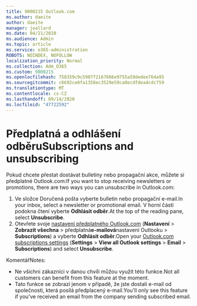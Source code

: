 ```yaml
---
title: 9000215 Outlook.com
ms.author: daeite
author: daeite
manager: joallard
ms.date: 04/21/2020
ms.audience: Admin
ms.topic: article
ms.service: o365-administration
ROBOTS: NOINDEX, NOFOLLOW
localization_priority: Normal
ms.collection: Adm_O365
ms.custom: 9000215
ms.openlocfilehash: 758359c9c5907f2167666e9755a59dedee764a95
ms.sourcegitcommit: c6692ce0fa1358ec3529e59ca0ecdfdea4cdc759
ms.translationtype: MT
ms.contentlocale: cs-CZ
ms.lasthandoff: 09/14/2020
ms.locfileid: "47722592"
---
```

# <a name="subscriptions-and-unsubscribing"></a><span data-ttu-id="be6b1-102">Předplatná a odhlášení odběru</span><span class="sxs-lookup"><span data-stu-id="be6b1-102">Subscriptions and unsubscribing</span></span>

<span data-ttu-id="be6b1-103">Pokud chcete přestat dostávat bulletiny nebo propagační akce, můžete si předplatné Outlook.com:</span><span class="sxs-lookup"><span data-stu-id="be6b1-103">If you want to stop receiving newsletters or promotions, there are two ways you can unsubscribe in Outlook.com:</span></span>

1. <span data-ttu-id="be6b1-104">Ve složce Doručená pošta vyberte bulletin nebo propagační e-mail.</span><span class="sxs-lookup"><span data-stu-id="be6b1-104">In your inbox, select a newsletter or promotional email.</span></span> <span data-ttu-id="be6b1-105">V horní části podokna čtení vyberte **Odhlásit odběr**.</span><span class="sxs-lookup"><span data-stu-id="be6b1-105">At the top of the reading pane, select **Unsubscribe**.</span></span>
2. <span data-ttu-id="be6b1-106">Otevřete svoje [nastavení předplatného Outlook.com](https://outlook.live.com/mail/options/mail/brandsSubscriptions) (**Nastavení**  >  **Zobrazit všechna**  >  předplatná**e-mailová**nastavení Outlooku  >  **Subscriptions**) a vyberte **Odhlásit odběr**.</span><span class="sxs-lookup"><span data-stu-id="be6b1-106">Open your [Outlook.com subscriptions settings](https://outlook.live.com/mail/options/mail/brandsSubscriptions) (**Settings** > **View all Outlook settings** > **Email** > **Subscriptions**) and select **Unsubscribe**.</span></span>

<span data-ttu-id="be6b1-107">Komentář</span><span class="sxs-lookup"><span data-stu-id="be6b1-107">Notes:</span></span>

- <span data-ttu-id="be6b1-108">Ne všichni zákazníci v danou chvíli můžou využít této funkce.</span><span class="sxs-lookup"><span data-stu-id="be6b1-108">Not all customers can benefit from this feature at the moment.</span></span>
- <span data-ttu-id="be6b1-109">Tato funkce se zobrazí jenom v případě, že jste dostali e-mail od společnosti, která posílá předplacený e-mail.</span><span class="sxs-lookup"><span data-stu-id="be6b1-109">You'll only see this feature if you've received an email from the company sending subscribed email.</span></span>